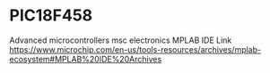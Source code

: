 # PIC18F458
Advanced microcontrollers msc electronics
 MPLAB IDE Link
 https://www.microchip.com/en-us/tools-resources/archives/mplab-ecosystem#MPLAB%20IDE%20Archives
